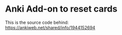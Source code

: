 # Anki Add-on to reset cards

This is the source code behind: https://ankiweb.net/shared/info/1944152694
